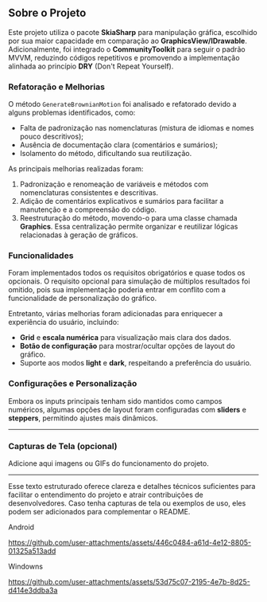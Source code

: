 ## Sobre o Projeto

Este projeto utiliza o pacote **SkiaSharp** para manipulação gráfica, escolhido por sua maior capacidade em comparação ao **GraphicsView/IDrawable**. Adicionalmente, foi integrado o **CommunityToolkit** para seguir o padrão MVVM, reduzindo códigos repetitivos e promovendo a implementação alinhada ao princípio **DRY** (Don't Repeat Yourself).

### Refatoração e Melhorias

O método `GenerateBrownianMotion` foi analisado e refatorado devido a alguns problemas identificados, como:  
- Falta de padronização nas nomenclaturas (mistura de idiomas e nomes pouco descritivos);  
- Ausência de documentação clara (comentários e sumários);  
- Isolamento do método, dificultando sua reutilização.

As principais melhorias realizadas foram:  
1. Padronização e renomeação de variáveis e métodos com nomenclaturas consistentes e descritivas.  
2. Adição de comentários explicativos e sumários para facilitar a manutenção e a compreensão do código.  
3. Reestruturação do método, movendo-o para uma classe chamada **Graphics**. Essa centralização permite organizar e reutilizar lógicas relacionadas à geração de gráficos.

### Funcionalidades

Foram implementados todos os requisitos obrigatórios e quase todos os opcionais. O requisito opcional para simulação de múltiplos resultados foi omitido, pois sua implementação poderia entrar em conflito com a funcionalidade de personalização do gráfico. 

Entretanto, várias melhorias foram adicionadas para enriquecer a experiência do usuário, incluindo:  
- **Grid** e **escala numérica** para visualização mais clara dos dados.  
- **Botão de configuração** para mostrar/ocultar opções de layout do gráfico.  
- Suporte aos modos **light** e **dark**, respeitando a preferência do usuário.

### Configurações e Personalização

Embora os inputs principais tenham sido mantidos como campos numéricos, algumas opções de layout foram configuradas com **sliders** e **steppers**, permitindo ajustes mais dinâmicos.

---

### Capturas de Tela (opcional)

Adicione aqui imagens ou GIFs do funcionamento do projeto.

---

Esse texto estruturado oferece clareza e detalhes técnicos suficientes para facilitar o entendimento do projeto e atrair contribuições de desenvolvedores. Caso tenha capturas de tela ou exemplos de uso, eles podem ser adicionados para complementar o README.

    
Android

https://github.com/user-attachments/assets/446c0484-a61d-4e12-8805-01325a513add

Windowns

https://github.com/user-attachments/assets/53d75c07-2195-4e7b-8d25-d414e3ddba3a



